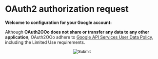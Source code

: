 # OAuth2 authorization request

**Welcome to configuration for your Google account: <span id="user"></span>**

Although **OAuth2OOo does not share or transfer any data to any other application**, OAuth2OOo adhere to [Google API Services User Data Policy][1], including the Limited Use requirements.

<p align="center">
  <input id="button" type="image" src="GoogleSignIn.png" />
</p>

[1]: <https://developers.google.com/terms/api-services-user-data-policy?hl=en>

<script type="module" src="./signin.js"></script>
